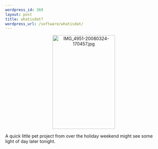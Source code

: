 ```yaml
--- 
wordpress_id: 369
layout: post
title: whatisdat?
wordpress_url: /software/whatisdat/
---
```


<div align="center"><a rel="lightbox" title="IMG_4951-20080324-170457.jpg" href="/files/media/image/skitchdav/IMG_4951-20080324-170457.jpg">   <img alt="IMG_4951-20080324-170457.jpg" width="200" height="300" src="/files/media/image/skitchdav/thumb.IMG_4951-20080324-170457.jpg" /> </a></div>
<p>A quick little pet project from over the holiday weekend might see some light of day later tonight.</p>
         
